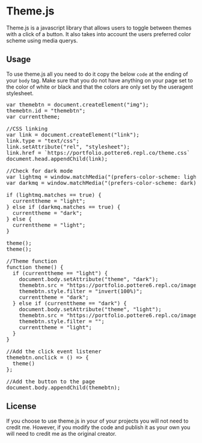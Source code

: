 # Theme.js
Theme.js is a javascript library that allows users to toggle between themes with a click of a button. It also takes into account the users preferred color scheme using media querys.

## Usage
To use theme.js all you need to do it copy the below <code>code</code> at the ending of your <code>body</code> tag. Make sure that you do not have anything on your page set to the color of white or black and that the colors are only set by the useragent stylesheet.

<pre>
var themebtn = document.createElement("img");
themebtn.id = "themebtn";
var currenttheme;

//CSS linking
var link = document.createElement("link");
link.type = "text/css";
link.setAttribute("rel", "stylesheet");
link.href = `https://portfolio.pottere6.repl.co/theme.css`
document.head.appendChild(link);

//Check for dark mode
var lightmq = window.matchMedia("(prefers-color-scheme: light)");
var darkmq = window.matchMedia("(prefers-color-scheme: dark)");

if (lightmq.matches == true) {
  currenttheme = "light";
} else if (darkmq.matches == true) {
  currenttheme = "dark";
} else {
  currenttheme = "light";
}

theme();
theme();

//Theme function
function theme() {
  if (currenttheme == "light") {
    document.body.setAttribute("theme", "dark");
    themebtn.src = "https://portfolio.pottere6.repl.co/images/dark.svg";
    themebtn.style.filter = "invert(100%)";
    currenttheme = "dark";
  } else if (currenttheme == "dark") {
    document.body.setAttribute("theme", "light");
    themebtn.src = "https://portfolio.pottere6.repl.co/images/light.svg";
    themebtn.style.filter = "";
    currenttheme = "light";
  }
}

//Add the click event listener
themebtn.onclick = () => { 
  theme()
};

//Add the button to the page
document.body.appendChild(themebtn);
</pre>

## License

If you choose to use theme.js in your of your projects you will not need to credit me. However, if you modify the code and publish it as your own you will need to credit me as the original creator.
